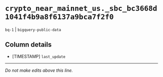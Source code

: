# `crypto_near_mainnet_us._sbc_bc3668d1041f4b9a8f6137a9bca7f2f0`
`bq-1` | `bigquery-public-data`

## Column details
* [TIMESTAMP] `last_update`

-------------------------------------------------------------------------------
*Do not make edits above this line.*
